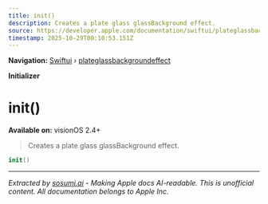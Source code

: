 ```yaml
---
title: init()
description: Creates a plate glass glassBackground effect.
source: https://developer.apple.com/documentation/swiftui/plateglassbackgroundeffect/init()
timestamp: 2025-10-29T00:10:53.151Z
---
```


**Navigation:** [Swiftui](/documentation/swiftui) › [plateglassbackgroundeffect](/documentation/swiftui/plateglassbackgroundeffect)

**Initializer**

# init()

**Available on:** visionOS 2.4+

> Creates a plate glass glassBackground effect.

```swift
init()
```

---

*Extracted by [sosumi.ai](https://sosumi.ai) - Making Apple docs AI-readable.*
*This is unofficial content. All documentation belongs to Apple Inc.*
